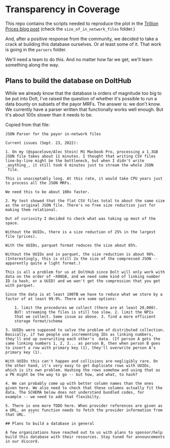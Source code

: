 # Transparency in Coverage

This repo contains the scripts needed to reproduce the plot in the [Trillion Prices blog post](https://www.dolthub.com/blog/2022-09-02-a-trillion-prices/) (check the `size_of_in_network_files` folder.)

And, after a positive response from the community, we decided to take a crack at building this database ourselves. Or at least some of it. That work is going in the `parsers` folder.

We'll need a team to do this. And no matter how far we get, we'll learn something along the way.

## Plans to build the database on DoltHub

While we already know that the database is orders of magnitude too big to be put into Dolt, I've raised the question of whether it's possible to run a data bounty on subsets of the payor MRFs. The answer is: we don't know. We currently have a parser written that functionally works well enough. But it's about 100x slower than it needs to be. 

Copied from that file: 

```
JSON Parser for the payor in-network files

Current issues (Sept. 23, 2022):

1. On my (@spacelove/Alec Stein) M1 Macbook Pro, processing a 1.3GB
JSON file takes about 11 minutes. I thought that writing CSV files
line-by-line might be the bottleneck, but when I didn't write 
_anything_, it still took 6 minutes just to stream the whole JSON
 file.

This is unacceptably long. At this rate, it would take CPU years just
to process all the JSON MRFs.

We need this to be about 100x faster. 

2. My test showed that the flat CSV files total to about the same size
as the original JSON file. There's no free size reduction just for
making them relational. 

Out of curiosity I decided to check what was taking up most of the
space.

Without the UUIDs, there is a size reduction of 25% in the largest
file (prices).

With the UUIDs, parquet format reduces the size about 85%. 

Without the UUIDs and in parquet, the size reduction is about 96%.
(Interestingly, this is still 2x the size of the compressed JSON --
apparently quite a light format.)

This is all a problem for us at DoltHub since Dolt will only work with
data on the order of ~X00GB, and we need some kind of linking number
ID (a hash, or a UUID) and we won't get the compression that you get
with parquet.

Since the data is at least 100TB we have to reduce what we store by a
factor of at least 99.9%. There are some options:

    1. limit the procedures we collect (there are at least 20,000).
    BUT: streaming the files is still too slow. 2. limit the NPIs
    that we collect. Same issue as above. 3. find a more efficient
    storage format/schema

3. UUIDs were supposed to solve the problem of distributed collection.
Basically, if two people use incrementing IDs as linking numbers,
they'll end up overwriting each other's  data. (If person A gets the
same linking numbers 1, 2, 3... as person B, then when person B goes
to insert a row with primary key (1), they'll overwrite person A's
primary key (1).

With UUIDs this can't happen and collisions are negligibly rare. On
the other hand, it's very easy to get duplicate rows with UUIDs,
which is its own problem. Hashing the rows somehow and using that as
a PK might be the way to go -- but how, and what, to hash?

4. We can probably come up with better column names than the ones
given here. We also need to check that these columns actually fit the
data. The SCHEMA below does not understand bundled codes, for
example -- we need to add that flexibilty.

5. There is one more TODO here. When provider references are given as
a URL, an async function needs to fetch the provider information from
that URL. ```

## Plans to build a database in general

A few organizations have reached out to us with plans to sponsor/help build this database with their resources. Stay tuned for announcements in our discord.